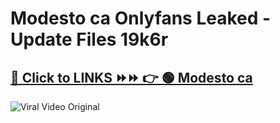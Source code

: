 
 # Modesto ca Onlyfans Leaked - Update Files 19k6r

## <h2><a href="https://clipsfans.com/Modesto_ca&ref=git">🔗 Click to LINKS ⏩⏩ 👉 🟢 Modesto ca </a></h2>

<a href="https://clipsfans.com/Modesto_ca&ref=git" rel="nofollow" data-target="animated-image.originalLink"><img src="https://i.ibb.co.com/xMMVF88/686577567.gif" alt="Viral Video Original" style="max-width: 100%; display: inline-block;" data-target="animated-image.originalImage"></a>

